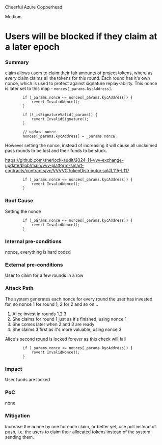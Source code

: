 Cheerful Azure Copperhead

Medium

# Users will be blocked if they claim at a later epoch

### Summary

[claim](https://github.com/sherlock-audit/2024-11-vvv-exchange-update/blob/main/vvv-platform-smart-contracts/contracts/vc/VVVVCTokenDistributor.sol#L106-L145) allows users to claim their fair amounts of project tokens, where as every claim claims all the tokens for this round. Each round has it's own nonce, which is used to protect against signature replay-ability. This nonce is later set to this map - `nonces[_params.kycAddress]`.

```solidity
        if (_params.nonce <= nonces[_params.kycAddress]) {
            revert InvalidNonce();
        }

        if (!_isSignatureValid(_params)) {
            revert InvalidSignature();
        }

        // update nonce
        nonces[_params.kycAddress] = _params.nonce;
```

However setting the nonce, instead of increasing it will cause all unclaimed pass rounds to be lost and their funds to be stuck.

https://github.com/sherlock-audit/2024-11-vvv-exchange-update/blob/main/vvv-platform-smart-contracts/contracts/vc/VVVVCTokenDistributor.sol#L115-L117
```solidity
        if (_params.nonce <= nonces[_params.kycAddress]) {
            revert InvalidNonce();
        }
```

### Root Cause

Setting the nonce
```solidity
        if (_params.nonce <= nonces[_params.kycAddress]) {
            revert InvalidNonce();
        }
```

### Internal pre-conditions

nonce, everything is hard coded

### External pre-conditions

User to claim for a few rounds in a row

### Attack Path

The system generates each nonce for every round the user has invested for, so nonce 1 for round 1, 2 for 2 and so on...

1. Alice invest in rounds 1,2,3
2. She claims for round 1 just as it's finished, using nonce 1
3. She comes later when 2 and 3 are ready
4. She claims 3 first as it's more valuable, using nonce 3

Alice's second round is locked forever as this check will fail

```solidity
        if (_params.nonce <= nonces[_params.kycAddress]) {
            revert InvalidNonce();
        }
```

### Impact

User funds are locked

### PoC

none

### Mitigation

Increase the nonce by one for each claim, or better yet, use pull instead of push,  i.e. the users to claim their allocated tokens instead of the system sending them.